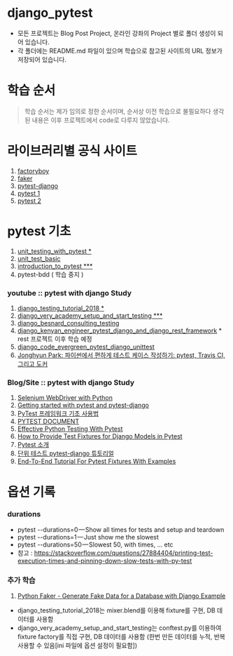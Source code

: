 # django_pytest
- 모든 프로젝트는 Blog Post Project, 온라인 강좌의 Project 별로 폴더 생성이 되어 있습니다.
- 각 폴더에는 README.md 파일이 있으며 학습으로 참고된 사이트의 URL 정보가 저장되어 있습니다.

# 학습 순서
> 학습 순서는 제가 임의로 정한 순서이며, 순서상 이전 학습으로 불필요하다 생각된 내용은 이후 프로젝트에서 code로 다루지 않았습니다.

# 라이브러리별 공식 사이트
1. [factoryboy](https://factoryboy.readthedocs.io/en/stable/reference.html)
2. [faker](https://faker.readthedocs.io/en/master/)
3. [pytest-django](https://pytest-django.readthedocs.io/en/latest/)
4. [pytest 1](https://docs.pytest.org/en/6.2.x/)
5. [pytest 2](https://docs.pytest.org/en/6.2.x/contents.html)
# pytest 기초
1. [unit_testing_with_pytest *](https://coursesfree.org/course/python-3-unit-testing-with-pytest/)
2. [unit_test_basic](https://dev-jacob.tistory.com/entry/Django-%EC%9C%A0%EB%8B%9B-%ED%85%8C%EC%8A%A4%ED%8A%B8-with-Pytest-1)
3. [introduction_to_pytest  ***](https://testautomationu.applitools.com/pytest-tutorial/chapter7.html)
4. pytest-bdd ( 학습 중지 )
### youtube :: pytest with django Study
1. [django_testing_tutorial_2018 *](https://www.youtube.com/watch?v=B-qYGeLpUtE&t=5s)
2. [django_very_academy_setup_and_start_testing ***](https://www.youtube.com/watch?v=LYX6nlECcro&t=5s)
3. [django_besnard_consulting_testing](https://www.youtube.com/watch?v=6pYrwjAMXmE)
4. [django_kenyan_engineer_pytest_django_and_django_rest_framework](https://www.youtube.com/watch?v=KIIdbVs7e8I&list=PLP1DxoSC17LZTTzgfq0Dimkm6eWJQC9ki) * rest 프로젝트 이후 학습 예정
5. [django_code_evergreen_pytest_django_unittest](https://www.youtube.com/watch?v=X3L0kiZWjoU)
6. [Jonghyun Park: 파이썬에서 편하게 테스트 케이스 작성하기: pytest, Travis CI, 그리고 도커](https://www.youtube.com/watch?v=rxCjxX4tT1E&t=1696s)

### Blog/Site :: pytest with django Study
1. [Selenium WebDriver with Python](https://testautomationu.applitools.com/selenium-webdriver-python-tutorial/)
2. [Getting started with pytest and pytest-django](https://pytest-django.readthedocs.io/en/latest/tutorial.html)
3. [PyTest 프레임워크 기초 사용법](https://jangseongwoo.github.io/test/pytest_basic/)
4. [PYTEST DOCUMENT](https://mjyoo2.github.io/pytest_document_KR/pytest%20document/installation-and-getting-start/)
5. [Effective Python Testing With Pytest](https://realpython.com/pytest-python-testing/)
6. [How to Provide Test Fixtures for Django Models in Pytest](https://realpython.com/django-pytest-fixtures/)
7.  [Pytest 소개](https://velog.io/@sangyeon217/pytest)
8. [단위 테스트 pytest-django 튜토리얼](https://jadehan.tistory.com/4)
9. [End-To-End Tutorial For Pytest Fixtures With Examples](https://www.lambdatest.com/blog/end-to-end-tutorial-for-pytest-fixtures-with-examples/)


# 옵션 기록
### durations
- pytest --durations=0 — Show all times for tests and setup and teardown
- pytest --durations=1 — Just show me the slowest
- pytest --durations=50 — Slowest 50, with times, … etc
- 참고 : https://stackoverflow.com/questions/27884404/printing-test-execution-times-and-pinning-down-slow-tests-with-py-test

### 추가 학습
1. [Python Faker - Generate Fake Data for a Database with Django Example](https://www.youtube.com/watch?v=8LHdbaV7Dvo)

* django_testing_tutorial_2018는 mixer.blend를 이용해 fixture를 구현, DB 데이터를 사용함
* django_very_academy_setup_and_start_testing는 conftest.py를 이용하여 fixture factory를 직접 구현, DB 데이터를 사용함 (한번 만든 데이터를 누적, 반복 사용할 수 있음[ini 파일에 옵션 설정이 필요함])